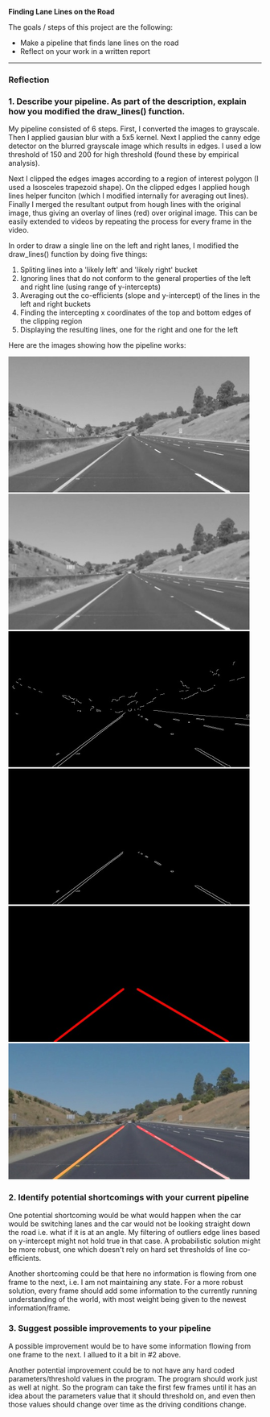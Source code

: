 **Finding Lane Lines on the Road**

The goals / steps of this project are the following:
* Make a pipeline that finds lane lines on the road
* Reflect on your work in a written report


[//]: # (Image References)

[image1]: ./examples/grayscale.jpg "Grayscale"
[image2]: ./examples/grayscale_blur.jpg "Grayscale with Blur"
[image3]: ./examples/grayscale_blur_edges.jpg "edges detected from grayscale blurred image"
[image4]: ./examples/grayscale_blur_edges_roi.jpg "Region on interest on edges"
[image5]: ./examples/grayscale_blur_edges_roi_lines.jpg "Lines extracted from edges in roi"
[image6]: ./examples/grayscale_blur_edges_roi_lines_combined.jpg "Final output"

---

### Reflection

### 1. Describe your pipeline. As part of the description, explain how you modified the draw_lines() function.

My pipeline consisted of 6 steps. First, I converted the images to grayscale.  Then I applied gausian blur with a 5x5 kernel.  Next I applied the canny edge detector on the blurred grayscale image which results in edges.  I used a low threshold of 150 and 200 for high threshold (found these by empirical analysis).

Next I clipped the edges images according to a region of interest polygon (I used a Isosceles trapezoid shape).  On the clipped edges I applied hough lines helper funciton (which I modified internally for averaging out lines).  Finally I merged the resultant output from hough lines with the original image, thus giving an overlay of lines (red) over original image.  This can be easily extended to videos by repeating the process for every frame in the video.

In order to draw a single line on the left and right lanes, I modified the draw_lines() function by doing five things:
1.  Spliting lines into a 'likely left' and 'likely right' bucket
2.  Ignoring lines that do not conform to the general properties of the left and right line (using range of y-intercepts)
3.  Averaging out the co-efficients (slope and y-intercept) of the lines in the left and right buckets
4.  Finding the intercepting x coordinates of the top and bottom edges of the clipping region
4.  Displaying the resulting lines, one for the right and one for the left


Here are the images showing how the pipeline works: 

![alt text][image1]
![alt text][image2]
![alt text][image3]
![alt text][image4]
![alt text][image5]
![alt text][image6]


### 2. Identify potential shortcomings with your current pipeline


One potential shortcoming would be what would happen when the car would be switching lanes and the car would not be looking straight down the road i.e. what if it is at an angle.  My filtering of outliers edge lines based on y-intercept might not hold true in that case.  A probabilistic solution might be more robust, one which doesn't rely on hard set thresholds of line co-efficients. 

Another shortcoming could be that here no information is flowing from one frame to the next, i.e. I am not maintaining any state. For a more robust solution, every frame should add some information to the currently running understanding of the world, with most weight being given to the newest information/frame.  


### 3. Suggest possible improvements to your pipeline

A possible improvement would be to have some information flowing from one frame to the next. I allued to it a bit in #2 above. 

Another potential improvement could be to not have any hard coded parameters/threshold values in the program.  The program should work just as well at night.  So the program can take the first few frames until it has an idea about the parameters value that it should threshold on, and even then those values should change over time as the driving conditions change.
